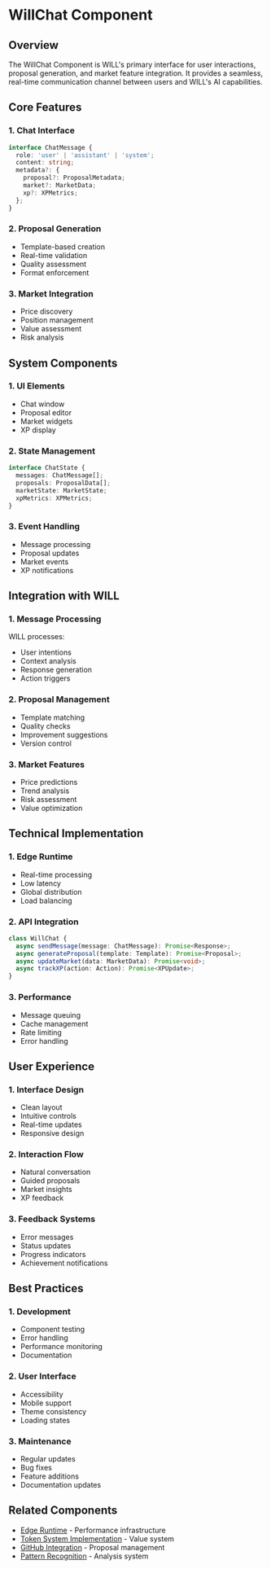 # WillChat Component

## Overview
The WillChat Component is WILL's primary interface for user interactions, proposal generation, and market feature integration. It provides a seamless, real-time communication channel between users and WILL's AI capabilities.

## Core Features

### 1. Chat Interface
```typescript
interface ChatMessage {
  role: 'user' | 'assistant' | 'system';
  content: string;
  metadata?: {
    proposal?: ProposalMetadata;
    market?: MarketData;
    xp?: XPMetrics;
  };
}
```

### 2. Proposal Generation
- Template-based creation
- Real-time validation
- Quality assessment
- Format enforcement

### 3. Market Integration
- Price discovery
- Position management
- Value assessment
- Risk analysis

## System Components

### 1. UI Elements
- Chat window
- Proposal editor
- Market widgets
- XP display

### 2. State Management
```typescript
interface ChatState {
  messages: ChatMessage[];
  proposals: ProposalData[];
  marketState: MarketState;
  xpMetrics: XPMetrics;
}
```

### 3. Event Handling
- Message processing
- Proposal updates
- Market events
- XP notifications

## Integration with WILL

### 1. Message Processing
WILL processes:
- User intentions
- Context analysis
- Response generation
- Action triggers

### 2. Proposal Management
- Template matching
- Quality checks
- Improvement suggestions
- Version control

### 3. Market Features
- Price predictions
- Trend analysis
- Risk assessment
- Value optimization

## Technical Implementation

### 1. Edge Runtime
- Real-time processing
- Low latency
- Global distribution
- Load balancing

### 2. API Integration
```typescript
class WillChat {
  async sendMessage(message: ChatMessage): Promise<Response>;
  async generateProposal(template: Template): Promise<Proposal>;
  async updateMarket(data: MarketData): Promise<void>;
  async trackXP(action: Action): Promise<XPUpdate>;
}
```

### 3. Performance
- Message queuing
- Cache management
- Rate limiting
- Error handling

## User Experience

### 1. Interface Design
- Clean layout
- Intuitive controls
- Real-time updates
- Responsive design

### 2. Interaction Flow
- Natural conversation
- Guided proposals
- Market insights
- XP feedback

### 3. Feedback Systems
- Error messages
- Status updates
- Progress indicators
- Achievement notifications

## Best Practices

### 1. Development
- Component testing
- Error handling
- Performance monitoring
- Documentation

### 2. User Interface
- Accessibility
- Mobile support
- Theme consistency
- Loading states

### 3. Maintenance
- Regular updates
- Bug fixes
- Feature additions
- Documentation updates

## Related Components
- [Edge Runtime](Edge-Runtime) - Performance infrastructure
- [Token System Implementation](Token-System-Implementation) - Value system
- [GitHub Integration](GitHub-Integration) - Proposal management
- [Pattern Recognition](Pattern-Recognition) - Analysis system
